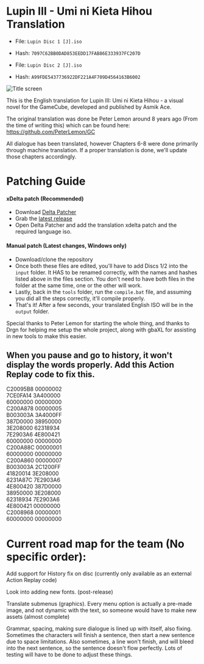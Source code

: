 # Lupin III - Umi ni Kieta Hihou Translation
- File: `Lupin Disc 1 [J].iso`
- Hash: `7097C62BB0DAD853EEDD17FAB86E333937FC207D`

- File: `Lupin Disc 2 [J].iso`
- Hash: `A99FDE5437736922DF221A4F709D4564163B6002`

![Title screen](https://github.com/DOL-Translations/lupin-III/assets/81663474/0924f239-467f-48b3-a74c-0692e0fa7790)

This is the English translation for Lupin III: Umi ni Kieta Hihou - a visual novel for the GameCube, developed and published by Asmik Ace.

The original translation was done be Peter Lemon around 8 years ago (From the time of writing this) which can be found here: https://github.com/PeterLemon/GC

All dialogue has been translated, however Chapters 6-8 were done primarily through machine translation. If a proper translation is done, we'll update those chapters accordingly.

# Patching Guide

#### xDelta patch (Recommended)
- Download [Delta Patcher](https://www.romhacking.net/utilities/704/)
- Grab the [latest release](https://github.com/DOL-Translations/kururin-squash/releases/latest/)
- Open Delta Patcher and add the translation xdelta patch and the required language iso.
#### Manual patch (Latest changes, Windows only)
- Download/clone the repository
- Once both these files are edited, you'll have to add Discs 1/2 into the `input` folder. It HAS to be renamed correctly, with the names and hashes listed above in the files section. You don't need to have both files in the folder at the same time, one or the other will work. 
- Lastly, back in the `tools` folder, run the `compile.bat` file, and assuming you did all the steps correctly, it'll compile properly.
- That's it! After a few seconds, your translated English ISO will be in the `output` folder. 

Special thanks to Peter Lemon for starting the whole thing, and thanks to Drgn for helping me setup the whole project, along with gbaXL for assisting in new tools to make this easier.


## When you pause and go to history, it won't display the words properly. Add this Action Replay code to fix this. 

C20095B8 00000002 <br />
7CE0FA14 3A400000 <br />
60000000 00000000 <br />
C200A878 00000005 <br />
B003003A 3A4000FF <br />
387D0000 38950000 <br />
3E208000 62318934 <br />
7E2903A6 4E800421 <br />
60000000 00000000 <br />
C200A88C 00000001 <br />
60000000 00000000 <br />
C200A860 00000007 <br />
B003003A 2C1200FF <br />
41820014 3E208000 <br />
6231A87C 7E2903A6 <br />
4E800420 387D0000 <br />
38950000 3E208000 <br />
62318934 7E2903A6 <br />
4E800421 00000000 <br />
C2008968 00000001 <br />
60000000 00000000

# Current road map for the team (No specific order):

Add support for History fix on disc (currently only available as an external Action Replay code)

Look into adding new fonts. (post-release)

Translate submenus (graphics). Every menu option is actually a pre-made image, and not dynamic with the text, so someone would have to make new assets (almost complete)

Grammar, spacing, making sure dialogue is lined up with itself, also fixing. Sometimes the characters will finish a sentence, then start a new sentence due to space limitations. Also sometimes, a line won't
finish, and will bleed into the next sentence, so the sentence doesn't flow perfectly. Lots of testing will have to be done to adjust these things. 